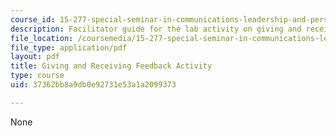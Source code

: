 ```yaml
---
course_id: 15-277-special-seminar-in-communications-leadership-and-personal-effectiveness-coaching-fall-2008
description: Facilitator guide for the lab activity on giving and receiving feedback.
file_location: /coursemedia/15-277-special-seminar-in-communications-leadership-and-personal-effectiveness-coaching-fall-2008/37362bb8a9db0e92731e53a1a2099373_guide_02.pdf
file_type: application/pdf
layout: pdf
title: Giving and Receiving Feedback Activity
type: course
uid: 37362bb8a9db0e92731e53a1a2099373

---
```

None